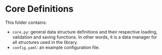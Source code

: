 # Core Definitions

This folder contains:

- `core.py`: general data structure definitions and their respective loading, validation and saving functions. In other words, it is a data manager for all structures used in the library.
- `config.yaml`: an example configuration file.